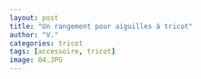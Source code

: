 ```yaml
---
layout: post
title: "Un rangement pour aiguilles à tricot"
author: "V."
categories: tricot
tags: [accessoire, tricot]
image: 04.JPG
---
```

